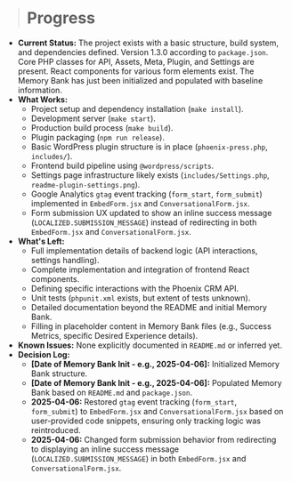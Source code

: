 ># Progress

* **Current Status:** The project exists with a basic structure, build system, and dependencies defined. Version 1.3.0 according to `package.json`. Core PHP classes for API, Assets, Meta, Plugin, and Settings are present. React components for various form elements exist. The Memory Bank has just been initialized and populated with baseline information.
* **What Works:** 
    * Project setup and dependency installation (`make install`).
    * Development server (`make start`).
    * Production build process (`make build`).
    * Plugin packaging (`npm run release`).
    * Basic WordPress plugin structure is in place (`phoenix-press.php`, `includes/`).
    * Frontend build pipeline using `@wordpress/scripts`.
    * Settings page infrastructure likely exists (`includes/Settings.php`, `readme-plugin-settings.png`).
    * Google Analytics `gtag` event tracking (`form_start`, `form_submit`) implemented in `EmbedForm.jsx` and `ConversationalForm.jsx`.
    * Form submission UX updated to show an inline success message (`LOCALIZED.SUBMISSION_MESSAGE`) instead of redirecting in both `EmbedForm.jsx` and `ConversationalForm.jsx`.
* **What's Left:** 
    * Full implementation details of backend logic (API interactions, settings handling).
    * Complete implementation and integration of frontend React components.
    * Defining specific interactions with the Phoenix CRM API.
    * Unit tests (`phpunit.xml` exists, but extent of tests unknown).
    * Detailed documentation beyond the README and initial Memory Bank.
    * Filling in placeholder content in Memory Bank files (e.g., Success Metrics, specific Desired Experience details).
* **Known Issues:** None explicitly documented in `README.md` or inferred yet.
* **Decision Log:**
    * **[Date of Memory Bank Init - e.g., 2025-04-06]:** Initialized Memory Bank structure.
    * **[Date of Memory Bank Init - e.g., 2025-04-06]:** Populated Memory Bank based on `README.md` and `package.json`.
    * **2025-04-06:** Restored `gtag` event tracking (`form_start`, `form_submit`) to `EmbedForm.jsx` and `ConversationalForm.jsx` based on user-provided code snippets, ensuring only tracking logic was reintroduced.
    * **2025-04-06:** Changed form submission behavior from redirecting to displaying an inline success message (`LOCALIZED.SUBMISSION_MESSAGE`) in both `EmbedForm.jsx` and `ConversationalForm.jsx`.
